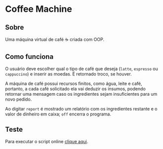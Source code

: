 # Coffee Machine

## Sobre
Uma máquina virtual de café ☕ criada com OOP.

## Como funciona
O usuário deve escolher qual o tipo de café que deseja (`latte`, `espresso` ou `cappuccino`) e inserir as moedas. É retornado troco, se houver.

A máquina de café possui recursos finitos, como água, leite e café, portanto, a cada café solicitado ela vai deduzir os insumos, podendo retornar uma mensagem caso os ingredientes sejam insuficientes para um novo pedido.

Ao digitar `report` é mostrado um relatório com os ingredientes restante e o valor de dinheiro em caixa; `off` encerra o programa.

## Teste
Para executar o script online [clique aqui](https://replit.com/@vhsenna/coffeemachine#main.py).
